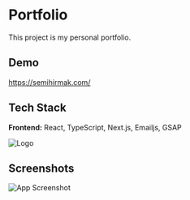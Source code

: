 
# Portfolio

This project is my personal portfolio.


## Demo

https://semihirmak.com/ 


## Tech Stack

**Frontend:** React, TypeScript, Next.js, Emailjs, GSAP






![Logo](https://user-images.githubusercontent.com/42941265/264149417-eb599fec-3f03-4722-9f17-ba94fddb735f.png)




## Screenshots

![App Screenshot](https://user-images.githubusercontent.com/42941265/264150267-067ee85e-b82d-4b77-9d22-26d77de90b52.png)

